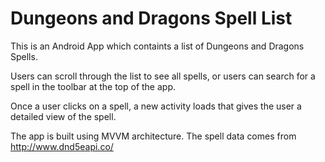# Dungeons and Dragons Spell List

This is an Android App which containts a list of Dungeons and Dragons Spells.

Users can scroll through the list to see all spells, or users can search for a spell in the toolbar at the top of the app.

Once a user clicks on a spell, a new activity loads that gives the user a detailed view of the spell.

The app is built using MVVM architecture. 
The spell data comes from http://www.dnd5eapi.co/
